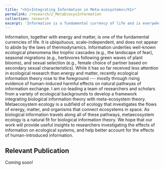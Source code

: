 ```yaml
---
title: "<h1>Integrating Information in Meta-ecosystems</h1>"
permalink: /research/2_MetaEcosysInformation
collection: research
excerpt: 'Information is a fundamental currency of life and is everywhere in nature. Yet, it has so far been neglected in ecological research. I am co-leading a team of researchers from various ecological backgrounds to integrate biological information theory with metaecosystem theory. Our goal is to provide a research framework to help shed light on the role of this currency in shaping natural systems.'
---
```


<!-- <img src="" alt="" style = "width:250px;height:400px;margin-right:15px;float:left"> -->
Information, together with energy and matter, is one of the fundamental currencies of life. It is ubiquituous, scale-independent, and does not appear to abide by the laws of thermodynamics. Information underlies well-known ecological phenomena like trophic cascades (e.g., the landscape of fear), seasonal migrations (e.g., herbivores following green waves of plant blooms), and sexual selection (e.g., female choice of partner based on secondary sexual characteristics). While it has so far received less attention in ecological research than energy and matter, recently ecological information theory rose to the foreground --- mostly through rising evidence of human-induced harmful effects on natural pathwyas of information exchange.
I am co-leading a team of researchers and scholars from a variety of ecological backgrounds to develop a framework integrating biological information theory with meta-ecosystem theory. Metaecosystem ecology is a subfield of ecology that investigates the flows of energy, matter, and organisms that connect ecosystems in space. As biological information travels along all of these pathways, metaecosystem ecology is a natural fit for biological information theory. We hope that our work will provide useful insights to researchers investigating the effects of information on ecological systems, and help better account for the effects of human-introduced information.

## Relevant Publication

Coming soon!
